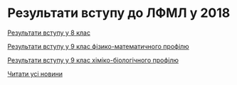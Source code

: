 # Результати вступу до ЛФМЛ у 2018

[Результати вступу у 8 клас](/files/blog/результати-вступу-до-лфмл-у-2018/вступ-2018-у-8-клас.pdf)

[Результати вступу у 9 клас фізико-математичного профілю](/files/blog/результати-вступу-до-лфмл-у-2018/вступ-2018-у-9-фм.pdf)

[Результати вступу у 9 клас хіміко-біологічного профілю](/files/blog/результати-вступу-до-лфмл-у-2018/вступ-2018-у-9-хб.pdf)





[Читати усі новини](/news)

